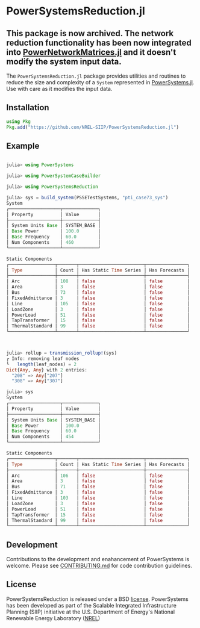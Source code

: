 # PowerSystemsReduction.jl


## This package is now archived. The network reduction functionality has been now integrated into [PowerNetworkMatrices.jl](https://github.com/NREL-Sienna/PowerNetworkMatrices.jl) and it doesn't modify the system input data. 

The `PowerSystemsReduction.jl` package provides utilities and routines to reduce the size and complexity of a `System` represented in [PowerSystems.jl](https://github.com/NREL-SIIP/PowerNetworkMatrices.jl). Use with care as it modifies the input data. 

## Installation

```julia
using Pkg
Pkg.add("https://github.com/NREL-SIIP/PowerSystemsReduction.jl")
```

## Example

```julia

julia> using PowerSystems

julia> using PowerSystemCaseBuilder

julia> using PowerSystemsReduction

julia> sys = build_system(PSSETestSystems, "pti_case73_sys")
System
┌───────────────────┬─────────────┐
│ Property          │ Value       │
├───────────────────┼─────────────┤
│ System Units Base │ SYSTEM_BASE │
│ Base Power        │ 100.0       │
│ Base Frequency    │ 60.0        │
│ Num Components    │ 460         │
└───────────────────┴─────────────┘

Static Components
┌─────────────────┬───────┬────────────────────────┬───────────────┐
│ Type            │ Count │ Has Static Time Series │ Has Forecasts │
├─────────────────┼───────┼────────────────────────┼───────────────┤
│ Arc             │ 108   │ false                  │ false         │
│ Area            │ 3     │ false                  │ false         │
│ Bus             │ 73    │ false                  │ false         │
│ FixedAdmittance │ 3     │ false                  │ false         │
│ Line            │ 105   │ false                  │ false         │
│ LoadZone        │ 3     │ false                  │ false         │
│ PowerLoad       │ 51    │ false                  │ false         │
│ TapTransformer  │ 15    │ false                  │ false         │
│ ThermalStandard │ 99    │ false                  │ false         │
└─────────────────┴───────┴────────────────────────┴───────────────┘



julia> rollup = transmission_rollup!(sys)
┌ Info: removing leaf nodes
└   length(leaf_nodes) = 2
Dict{Any, Any} with 2 entries:
  "208" => Any["207"]
  "308" => Any["307"]

julia> sys
System
┌───────────────────┬─────────────┐
│ Property          │ Value       │
├───────────────────┼─────────────┤
│ System Units Base │ SYSTEM_BASE │
│ Base Power        │ 100.0       │
│ Base Frequency    │ 60.0        │
│ Num Components    │ 454         │
└───────────────────┴─────────────┘

Static Components
┌─────────────────┬───────┬────────────────────────┬───────────────┐
│ Type            │ Count │ Has Static Time Series │ Has Forecasts │
├─────────────────┼───────┼────────────────────────┼───────────────┤
│ Arc             │ 106   │ false                  │ false         │
│ Area            │ 3     │ false                  │ false         │
│ Bus             │ 71    │ false                  │ false         │
│ FixedAdmittance │ 3     │ false                  │ false         │
│ Line            │ 103   │ false                  │ false         │
│ LoadZone        │ 3     │ false                  │ false         │
│ PowerLoad       │ 51    │ false                  │ false         │
│ TapTransformer  │ 15    │ false                  │ false         │
│ ThermalStandard │ 99    │ false                  │ false         │
└─────────────────┴───────┴────────────────────────┴───────────────┘
```

## Development

Contributions to the development and enahancement of PowerSystems is welcome. Please see [CONTRIBUTING.md](https://github.com/NREL-SIIP/InfrastructureSystems.jl/blob/master/CONTRIBUTING.md) for code contribution guidelines.

## License

PowerSystemsReduction is released under a BSD [license](https://github.com/NREL-SIIP/PowerSystemsReduction.jl/blob/master/LICENSE). PowerSystems has been developed as part of the Scalable Integrated Infrastructure Planning (SIIP)
initiative at the U.S. Department of Energy's National Renewable Energy Laboratory ([NREL](https://www.nrel.gov/))
